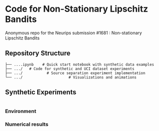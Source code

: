 # Code for Non-Stationary Lipschitz Bandits

Anonymous repo for the Neurips submission #1681 : Non-stationary Lipschitz Bandits

## Repository Structure

``` shell
├── ....ipynb    # Quick start notebook with synthetic data examples
├── .../   # Code for synthetic and UCI dataset experiments
├── .../           # Source separation experiment implementation
└── .../                     # Visualizations and animations
```

## Synthetic Experiments
``` shell
```
### Environment

### Numerical results
